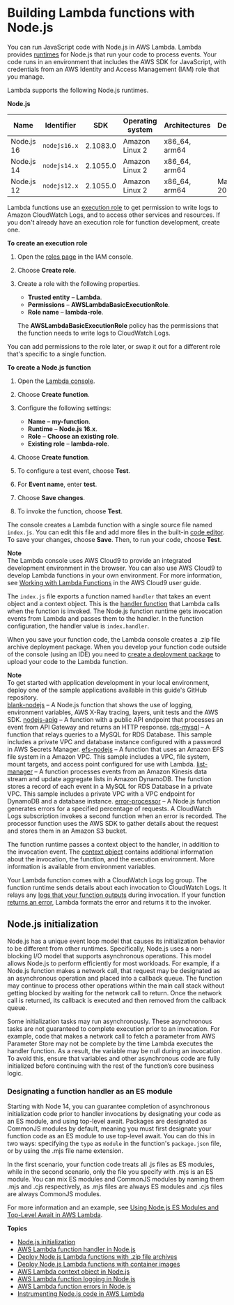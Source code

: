 # Building Lambda functions with Node\.js<a name="lambda-nodejs"></a>

You can run JavaScript code with Node\.js in AWS Lambda\. Lambda provides [runtimes](lambda-runtimes.md) for Node\.js that run your code to process events\. Your code runs in an environment that includes the AWS SDK for JavaScript, with credentials from an AWS Identity and Access Management \(IAM\) role that you manage\.

Lambda supports the following Node\.js runtimes\.


**Node\.js**  

| Name | Identifier | SDK | Operating system | Architectures | Deprecation | 
| --- | --- | --- | --- | --- | --- | 
|  Node\.js 16  |  `nodejs16.x`  |  2\.1083\.0  |  Amazon Linux 2  |  x86\_64, arm64  |    | 
|  Node\.js 14  |  `nodejs14.x`  |  2\.1055\.0  |  Amazon Linux 2  |  x86\_64, arm64  |    | 
|  Node\.js 12  |  `nodejs12.x`  |  2\.1055\.0  |  Amazon Linux 2  |  x86\_64, arm64  |  Mar 31, 2023  | 

Lambda functions use an [execution role](lambda-intro-execution-role.md) to get permission to write logs to Amazon CloudWatch Logs, and to access other services and resources\. If you don't already have an execution role for function development, create one\.

**To create an execution role**

1. Open the [roles page](https://console.aws.amazon.com/iam/home#/roles) in the IAM console\.

1. Choose **Create role**\.

1. Create a role with the following properties\.
   + **Trusted entity** – **Lambda**\.
   + **Permissions** – **AWSLambdaBasicExecutionRole**\.
   + **Role name** – **lambda\-role**\.

   The **AWSLambdaBasicExecutionRole** policy has the permissions that the function needs to write logs to CloudWatch Logs\.

You can add permissions to the role later, or swap it out for a different role that's specific to a single function\.

**To create a Node\.js function**

1. Open the [Lambda console](https://console.aws.amazon.com/lambda)\.

1. Choose **Create function**\.

1. Configure the following settings:
   + **Name** – **my\-function**\.
   + **Runtime** – **Node\.js 16\.x**\.
   + **Role** – **Choose an existing role**\.
   + **Existing role** – **lambda\-role**\.

1. Choose **Create function**\.

1. To configure a test event, choose **Test**\.

1. For **Event name**, enter **test**\.

1. Choose **Save changes**\.

1. To invoke the function, choose **Test**\.

The console creates a Lambda function with a single source file named `index.js`\. You can edit this file and add more files in the built\-in [code editor](foundation-console.md#code-editor)\. To save your changes, choose **Save**\. Then, to run your code, choose **Test**\.

**Note**  
The Lambda console uses AWS Cloud9 to provide an integrated development environment in the browser\. You can also use AWS Cloud9 to develop Lambda functions in your own environment\. For more information, see [Working with Lambda Functions](https://docs.aws.amazon.com/cloud9/latest/user-guide/lambda-functions.html) in the AWS Cloud9 user guide\.

The `index.js` file exports a function named `handler` that takes an event object and a context object\. This is the [handler function](nodejs-handler.md) that Lambda calls when the function is invoked\. The Node\.js function runtime gets invocation events from Lambda and passes them to the handler\. In the function configuration, the handler value is `index.handler`\.

When you save your function code, the Lambda console creates a \.zip file archive deployment package\. When you develop your function code outside of the console \(using an IDE\) you need to [create a deployment package](nodejs-package.md) to upload your code to the Lambda function\.

**Note**  
To get started with application development in your local environment, deploy one of the sample applications available in this guide's GitHub repository\.  
[blank\-nodejs](https://github.com/awsdocs/aws-lambda-developer-guide/tree/main/sample-apps/blank-nodejs) – A Node\.js function that shows the use of logging, environment variables, AWS X\-Ray tracing, layers, unit tests and the AWS SDK\.
[nodejs\-apig](https://github.com/awsdocs/aws-lambda-developer-guide/tree/main/sample-apps/nodejs-apig) – A function with a public API endpoint that processes an event from API Gateway and returns an HTTP response\.
[rds\-mysql](https://github.com/awsdocs/aws-lambda-developer-guide/tree/main/sample-apps/rds-mysql) – A function that relays queries to a MySQL for RDS Database\. This sample includes a private VPC and database instance configured with a password in AWS Secrets Manager\.
[efs\-nodejs](https://github.com/awsdocs/aws-lambda-developer-guide/tree/main/sample-apps/efs-nodejs) – A function that uses an Amazon EFS file system in a Amazon VPC\. This sample includes a VPC, file system, mount targets, and access point configured for use with Lambda\.
[list\-manager](https://github.com/awsdocs/aws-lambda-developer-guide/tree/main/sample-apps/list-manager) – A function processes events from an Amazon Kinesis data stream and update aggregate lists in Amazon DynamoDB\. The function stores a record of each event in a MySQL for RDS Database in a private VPC\. This sample includes a private VPC with a VPC endpoint for DynamoDB and a database instance\.
[error\-processor](https://github.com/awsdocs/aws-lambda-developer-guide/tree/main/sample-apps/error-processor) – A Node\.js function generates errors for a specified percentage of requests\. A CloudWatch Logs subscription invokes a second function when an error is recorded\. The processor function uses the AWS SDK to gather details about the request and stores them in an Amazon S3 bucket\.

The function runtime passes a context object to the handler, in addition to the invocation event\. The [context object](nodejs-context.md) contains additional information about the invocation, the function, and the execution environment\. More information is available from environment variables\.

Your Lambda function comes with a CloudWatch Logs log group\. The function runtime sends details about each invocation to CloudWatch Logs\. It relays any [logs that your function outputs](nodejs-logging.md) during invocation\. If your function [returns an error](nodejs-exceptions.md), Lambda formats the error and returns it to the invoker\.

## Node\.js initialization<a name="nodejs-initialization"></a>

Node\.js has a unique event loop model that causes its initialization behavior to be different from other runtimes\. Specifically, Node\.js uses a non\-blocking I/O model that supports asynchronous operations\. This model allows Node\.js to perform efficiently for most workloads\. For example, if a Node\.js function makes a network call, that request may be designated as an asynchronous operation and placed into a callback queue\. The function may continue to process other operations within the main call stack without getting blocked by waiting for the network call to return\. Once the network call is returned, its callback is executed and then removed from the callback queue\. 

 Some initialization tasks may run asynchronously\. These asynchronous tasks are not guaranteed to complete execution prior to an invocation\. For example, code that makes a network call to fetch a parameter from AWS Parameter Store may not be complete by the time Lambda executes the handler function\. As a result, the variable may be null during an invocation\. To avoid this, ensure that variables and other asynchronous code are fully initialized before continuing with the rest of the function’s core business logic\. 

### Designating a function handler as an ES module<a name="designate-es-module"></a>

Starting with Node 14, you can guarantee completion of asynchronous initialization code prior to handler invocations by designating your code as an ES module, and using top\-level await\. Packages are designated as CommonJS modules by default, meaning you must first designate your function code as an ES module to use top\-level await\. You can do this in two ways: specifying the `type` as `module` in the function's `package.json` file, or by using the \.mjs file name extension\.

In the first scenario, your function code treats all \.js files as ES modules, while in the second scenario, only the file you specify with \.mjs is an ES module\. You can mix ES modules and CommonJS modules by naming them \.mjs and \.cjs respectively, as \.mjs files are always ES modules and \.cjs files are always CommonJS modules\.

For more information and an example, see [Using Node\.js ES Modules and Top\-Level Await in AWS Lambda](https://aws.amazon.com/blogs/compute/using-node-js-es-modules-and-top-level-await-in-aws-lambda)\.

**Topics**
+ [Node\.js initialization](#nodejs-initialization)
+ [AWS Lambda function handler in Node\.js](nodejs-handler.md)
+ [Deploy Node\.js Lambda functions with \.zip file archives](nodejs-package.md)
+ [Deploy Node\.js Lambda functions with container images](nodejs-image.md)
+ [AWS Lambda context object in Node\.js](nodejs-context.md)
+ [AWS Lambda function logging in Node\.js](nodejs-logging.md)
+ [AWS Lambda function errors in Node\.js](nodejs-exceptions.md)
+ [Instrumenting Node\.js code in AWS Lambda](nodejs-tracing.md)